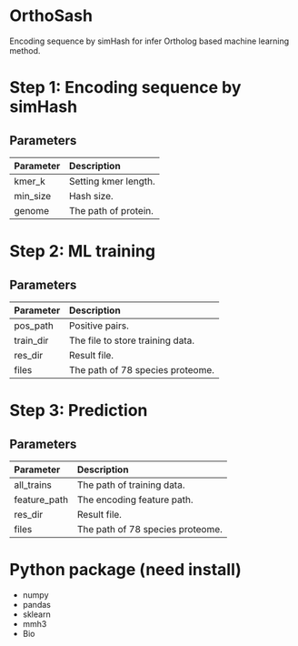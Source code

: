 # OrthoSash
Encoding sequence by simHash for infer Ortholog based machine learning method.
# Step 1: Encoding sequence by simHash

## Parameters

| Parameter |  Description                                                                                |
|:------- |:-------------------------------------------------------------------------------------------|
|  kmer_k    | Setting kmer length.                                            |
|  min_size     |  Hash size.                                                          |
|  genome     |  The path of protein.                                                             |

# Step 2: ML training
## Parameters
| Parameter |  Description                                                                                |
|:------- |:-------------------------------------------------------------------------------------------|
|  pos_path   | Positive pairs.                                            |
|  train_dir     |  The file to store training data.                                                          |
|  res_dir     |  Result file.                                                             |
|  files     |  The path of 78 species proteome.                                                         |


# Step 3: Prediction

## Parameters

| Parameter |  Description                                                                                |
|:------- |:-------------------------------------------------------------------------------------------|
|  all_trains   | The path of training data.                                            |
|  feature_path     |  The encoding feature path.                                                          |
|  res_dir     |  Result file.                                                             |
|  files     |  The path of 78 species proteome.                                                         |

# Python package (need install)
* numpy
* pandas
* sklearn
* mmh3
* Bio